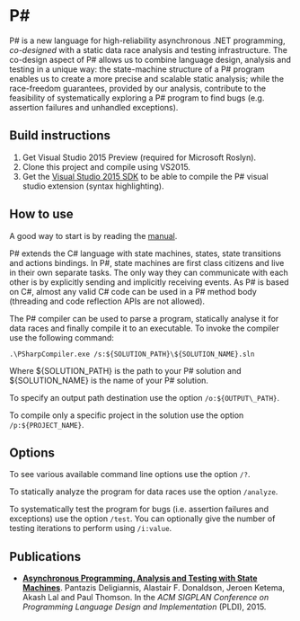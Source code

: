P#
====================
P# is a new language for high-reliability asynchronous .NET programming, *co-designed* with a static data race analysis and testing infrastructure. The co-design aspect of P# allows us to combine language design, analysis and testing in a unique way: the state-machine structure of a P# program enables us to create a more precise and scalable static analysis; while the race-freedom guarantees, provided by our analysis, contribute to the feasibility of systematically exploring a P# program to find bugs (e.g. assertion failures and unhandled exceptions).

## Build instructions
1. Get Visual Studio 2015 Preview (required for Microsoft Roslyn).
2. Clone this project and compile using VS2015.
3. Get the [Visual Studio 2015 SDK](https://www.microsoft.com/en-us/download/details.aspx?id=46850) to be able to compile the P# visual studio extension (syntax highlighting).

## How to use
A good way to start is by reading the [manual](https://cdn.rawgit.com/p-org/PSharp/master/Docs/Manual/out/manual.pdf).

P# extends the C# language with state machines, states, state transitions and actions bindings. In P#, state machines are first class citizens and live in their own separate tasks. The only way they can communicate with each other is by explicitly sending and implicitly receiving events. As P# is based on C#, almost any valid C# code can be used in a P# method body (threading and code reflection APIs are not allowed).

The P# compiler can be used to parse a program, statically analyse it for data races and finally compile it to an executable. To invoke the compiler use the following command:

```
.\PSharpCompiler.exe /s:${SOLUTION_PATH}\${SOLUTION_NAME}.sln
```

Where ${SOLUTION\_PATH} is the path to your P# solution and ${SOLUTION\_NAME} is the name of your P# solution.

To specify an output path destination use the option `/o:${OUTPUT\_PATH}`.

To compile only a specific project in the solution use the option `/p:${PROJECT_NAME}`.

## Options

To see various available command line options use the option `/?`.

To statically analyze the program for data races use the option `/analyze`.

To systematically test the program for bugs (i.e. assertion failures and exceptions) use the option `/test`. You can optionally give the number of testing iterations to perform using `/i:value`.

## Publications
- **[Asynchronous Programming, Analysis and Testing with State Machines](https://dl.acm.org/citation.cfm?id=2737996)**. Pantazis Deligiannis, Alastair F. Donaldson, Jeroen Ketema, Akash Lal and Paul Thomson. In the *ACM SIGPLAN Conference on Programming Language Design and Implementation* (PLDI), 2015.
